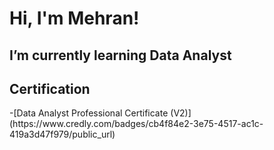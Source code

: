 <h1>Hi, I'm Mehran!
  <h2>I’m currently learning Data Analyst</h2>

<h2>Certification</h2>
-[Data Analyst Professional Certificate (V2)](https://www.credly.com/badges/cb4f84e2-3e75-4517-ac1c-419a3d47f979/public_url)
